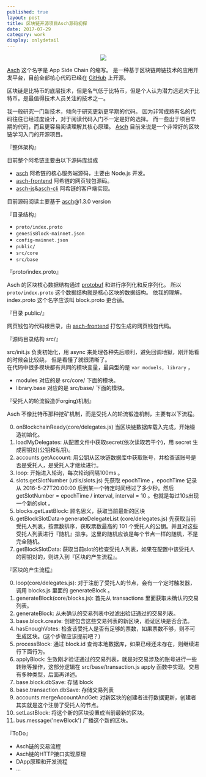 ```yaml
---    
published: true
layout: post    
title: 区块链开源项目Asch源码初探
date: 2017-07-29  
category: work    
display: onlydetail
---    
```


<center>  
<img src="http://images.yanyiwu.com/xas.jpg" class="photo"></img>  
</center>  
  
[Asch] 这个名字是 App Side Chain 的缩写。
是一种基于区块链跨链技术的应用开发平台，目前全部核心代码已经在 [GitHub] 上开源。

区块链是比特币的底层技术，但是名气低于比特币，但是个人认为潜力远远大于比特币。是最值得技术人员关注的技术之一。

我一般研究一门新技术，倾向于研究更新更早期的代码。
因为非常成熟有名的代码往往已经过度设计，对于阅读代码入门不一定是好的选择。
而一些出于项目早期的代码，而且更容易阅读理解其核心原理。
[Asch] 目前来说是一个非常好的区块链学习入门的开源项目。

『整体架构』

目前整个阿希链主要由以下源码库组成

+ [asch] 阿希链的核心服务端源码，主要由 Node.js 开发。
+ [asch-frontend] 阿希链的网页钱包源码。
+ [asch-js]&[asch-cli] 阿希链的客户端实现。

目前源码阅读主要基于 [asch]@1.3.0 version

『目录结构』

+ `proto/index.proto` 
+ `genesisBlock-mainnet.json`
+ `config-mainnet.json`
+ `public/`
+ `src/core`
+ `src/base`

『proto/index.proto』

Asch 的区块核心数据结构通过 [protobuf] 和进行序列化和反序列化。
所以 `proto/index.proto` 这个数据结构就是核心区块的数据结构。
依我的理解，index.proto 这个名字应该叫 block.proto 更合适。

『目录 public/』

网页钱包的代码根目录，由 [asch-frontend] 打包生成的网页钱包代码。

『源码目录结构 src/』

src/init.js 负责初始化，用 async 来处理各种先后顺利，避免回调地狱，刚开始看的时候会比较绕， 但是看懂了就很清晰了。  
在代码中很多模块都有共同的模块变量，最典型的是 `var moduels, library` ，

+ modules 对应的是 src/core/ 下面的模块。
+ library.base 对应的是 src/base/ 下面的模块。

『受托人的轮流锻造(Forging)机制』

Asch 不像比特币那种挖矿机制，而是受托人的轮流锻造机制，主要有以下流程。

0. onBlockchainReady(core/delegates.js)  当区块链数据库载入完成，开始锻造初始化。
1. loadMyDelegates: 从配置文件中获取secret(依次读取若干个)，用 secret 生成密钥对(公钥和私钥)。
2. accounts.getAccount: 用公钥从区块链数据库中获取账号，并检查该账号是否是受托人，是受托人才继续进行。
3. loop: 开始进入轮询，每次轮询间隔100ms 。
4. slots.getSlotNumber (utils/slots.js) 先获取 epochTime ，epochTime 记录从 2016-5-27T20:00:00 后到某一个特定时间经过了多少秒。然后  getSlotNumber = epochTime / interval, interval = 10 。也就是每过10s出现一个新的slot 。
5. blocks.getLastBlock: 顾名思义，获取当前最新的区块
6. getBlockSlotData->generateDelegateList (core/delegates.js) 先获取当前受托人列表，按票数排序，获取票数最高的 101 个受托人的公钥。并且对这些受托人列表进行『随机』排序。这里的随机应该是每个节点一样的随机，不是完全随机。
7. getBlockSlotData: 获取当前slot的检查受托人列表，如果在配置中该受托人的密钥对的，则进入到『区块的产生流程』。

『区块的产生流程』

0.  loop(core/delegates.js): 对于注册了受托人的节点，会有一个定时触发器，调用 blocks.js 里面的 generateBlock 。
1.  generateBlock(core/blocks.js): 首先从 transactions 里面获取未确认的交易列表。  
2.  generateBlock: 从未确认的交易列表中过滤出验证通过的交易列表。  
3.  base.block.create: 创建包含这些交易列表的新区块，验证区块是否合法。   
4.  hasEnoughVotes: 检查该受托人是否有足够的票数，如果票数不够，则不可生成区块。(这个步骤应该提前吧？)  
5.  processBlock: 通过 block.id 查询本地数据库，如果已经还未存在，则继续进行下面行为。
6.  applyBlock: 生效刚才验证通过的交易列表，就是对交易涉及的账号进行一些转账等操作，这部分逻辑在 src/base/transaction.js apply 函数中实现。交易有多种类型，后面再详述。
7.  base.block.dbSave: 存储 block 
8.  base.transaction.dbSave: 存储交易列表
9.  accounts.mergeAccountAndGet: 对新区块的创建者进行数据更新，创建者其实就是这个注册了受托人的节点。
10. setLastBlock: 将这个新的区块设置成当前最新的区块。
11. bus.message('newBlock') 广播这个新的区块。

『ToDo』

+ Asch链的交易流程
+ Asch链的HTTP接口实现原理
+ DApp原理和开发流程
+ ...

[Asch]:https://github.com/aschplatform/asch
[GitHub]:https://github.com/aschplatform/asch
[asch]:https://github.com/aschplatform/asch
[asch-frontend]:https://github.com/aschplatform/asch-frontend
[asch-js]:https://github.com/aschplatform/asch-js
[asch-cli]:https://github.com/aschplatform/asch-cli
[protobuf]:https://github.com/google/protobuf
